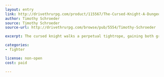 ```yaml
---
layout: entry
link: http://drivethrurpg.com/product/115567/The-Cursed-Knight-A-Dungeon-World-Playbook
author: Timothy Schroeder
source: Timothy Schroeder
source-url: http://drivethrurpg.com/browse/pub/5554/Timothy-Schroeder

excerpt: The cursed knight walks a perpetual tightrope, gaining both greater power and greater risk of losing control as it unleashes its dark powers.

categories:
- fighter

license: non-open
cost: paid

---
```

